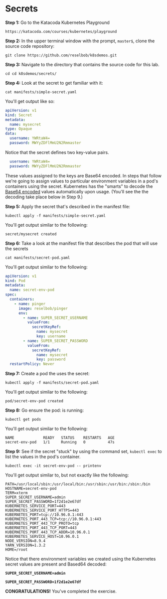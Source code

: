 # Secrets

**Step 1:** Go to the Katacoda Kubernetes Playground

`https://katacoda.com/courses/kubernetes/playground`

**Step 2:** In the upper terminal window with the prompt, `master$`,
clone the source code repository:

`git clone https://github.com/reselbob/k8sdemos.git`

**Step 3:** Navigate to the directory that contains the source code for this
lab.

`cd cd k8sdemos/secrets/`


**Step 4:** Look at the secret to get familiar with it:

`cat manifests/simple-secret.yaml`

You'll get output like so:

```yaml
apiVersion: v1
kind: Secret
metadata:
  name: mysecret
type: Opaque
data:
  username: YWRtaW4=
  password: MWYyZDFlMmU2N2Rmmaster
```
Notice that the secret defines two key-value pairs.

```yaml
  username: YWRtaW4=
  password: MWYyZDFlMmU2N2Rmmaster
```
These values assigned to the keys are Base64 encoded. In steps that follow we're going to assign values to 
particular environment variables in a pod's containers using the secret. Kubernetes
has the "smarts" to  decode the [Base64 encoded](https://en.wikipedia.org/wiki/Base64) values 
automatically upon usage. (You'll see the the decoding take place below in Step 9.)

**Step 5:** Apply the secret that's described in the manifest file:

`kubectl apply -f manifests/simple-secret.yaml`

You'll get output similar to the following:

`secret/mysecret created`

**Step 6:** Take a look at the manifest file that describes the pod that will
use the secrets

`cat manifests/secret-pod.yaml`

You'll get output similar to the following:

```yaml
apiVersion: v1
kind: Pod
metadata:
  name: secret-env-pod
spec:
  containers:
    - name: pinger
      image: reselbob/pinger
      env:
        - name: SUPER_SECRET_USERNAME
          valueFrom:
            secretKeyRef:
              name: mysecret
              key: username
        - name: SUPER_SECRET_PASSWORD
          valueFrom:
            secretKeyRef:
              name: mysecret
              key: password
  restartPolicy: Never
```



**Step 7:** Create a pod the uses the secret:

`kubectl apply -f manifests/secret-pod.yaml`

You'll get output similar to the following:

`pod/secret-env-pod created`

**Step 8:** Go ensure the pod: is running:

`kubectl get pods`

You'll get output similar to the following:

```text
NAME             READY   STATUS    RESTARTS   AGE
secret-env-pod   1/1     Running   0          47s
```

**Step 9:** See if the secret "stuck" by using the command set, `kubectl exec` to list the values
in the pod's container.

`kubectl exec -it secret-env-pod -- printenv`

You'll get output similar to, but not exactly like the following:

```text
PATH=/usr/local/sbin:/usr/local/bin:/usr/sbin:/usr/bin:/sbin:/bin
HOSTNAME=secret-env-pod
TERM=xterm
SUPER_SECRET_USERNAME=admin
SUPER_SECRET_PASSWORD=1f2d1e2e67df
KUBERNETES_SERVICE_PORT=443
KUBERNETES_SERVICE_PORT_HTTPS=443
KUBERNETES_PORT=tcp://10.96.0.1:443
KUBERNETES_PORT_443_TCP=tcp://10.96.0.1:443
KUBERNETES_PORT_443_TCP_PROTO=tcp
KUBERNETES_PORT_443_TCP_PORT=443
KUBERNETES_PORT_443_TCP_ADDR=10.96.0.1
KUBERNETES_SERVICE_HOST=10.96.0.1
NODE_VERSION=8.9.4
YARN_VERSION=1.3.2
HOME=/root
```

Notice that there environment variables we created using the Kubernetes
secret values are present and Based64 decoded:

**`SUPER_SECRET_USERNAME=admin`**

**`SUPER_SECRET_PASSWORD=1f2d1e2e67df`**

**CONGRATULATIONS!** You've completed the exercise.
